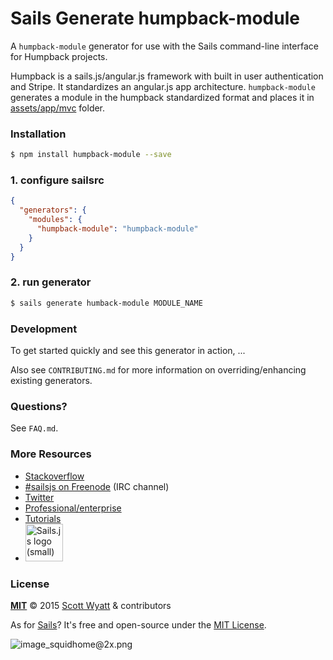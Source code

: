 # Sails Generate humpback-module

A `humpback-module` generator for use with the Sails command-line interface for Humpback projects.

Humpback is a sails.js/angular.js framework with built in user authentication and Stripe. It standardizes an angular.js app architecture.  `humpback-module` generates a module in the humpback standardized format and places it in [assets/app/mvc](/assets/app.mvc) folder.

### Installation

```sh
$ npm install humpback-module --save
```

### 1. configure sailsrc

```json
{
  "generators": {
    "modules": {
      "humpback-module": "humpback-module"
    }
  }
}
```

### 2. run generator

```sh
$ sails generate humback-module MODULE_NAME
```

### Development

To get started quickly and see this generator in action, ...

Also see `CONTRIBUTING.md` for more information on overriding/enhancing existing generators.

### Questions?

See `FAQ.md`.

### More Resources

- [Stackoverflow](http://stackoverflow.com/questions/tagged/sails.js)
- [#sailsjs on Freenode](http://webchat.freenode.net/) (IRC channel)
- [Twitter](https://twitter.com/sailsjs)
- [Professional/enterprise](https://github.com/balderdashy/sails-docs/blob/master/FAQ.md#are-there-professional-support-options)
- [Tutorials](https://github.com/balderdashy/sails-docs/blob/master/FAQ.md#where-do-i-get-help)
- <a href="http://sailsjs.org" target="_blank" title="Node.js framework for building realtime APIs."><img src="https://github-camo.global.ssl.fastly.net/9e49073459ed4e0e2687b80eaf515d87b0da4a6b/687474703a2f2f62616c64657264617368792e6769746875622e696f2f7361696c732f696d616765732f6c6f676f2e706e67" width=60 alt="Sails.js logo (small)"/></a>

### License

**[MIT](./LICENSE)**
&copy; 2015 [Scott Wyatt](http://github.com/scott-wyatt) & contributors

As for [Sails](http://sailsjs.org)?  It's free and open-source under the [MIT License](http://sails.mit-license.org/).

![image_squidhome@2x.png](http://i.imgur.com/RIvu9.png)

